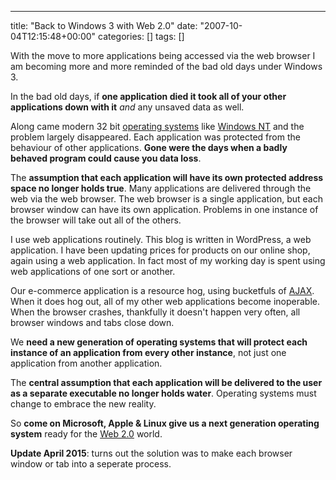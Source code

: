 ---
title: "Back to Windows 3 with Web 2.0"
date: "2007-10-04T12:15:48+00:00"
categories: []
tags: []

<img style="border-left: 4px solid white;" src="http://techteapot.com/wp-content/uploads/2007/10/browser-look.jpg" alt="" align="right" />

With the move to more applications being accessed via the web browser I am becoming more and more reminded of the bad old days under Windows 3.

In the bad old days, if <strong>one application died it took all of your other applications down with it</strong> <em>and</em> any unsaved data as well.

Along came modern 32 bit <a href="http://en.wikipedia.org/wiki/Operating_system">operating systems</a> like <a href="http://en.wikipedia.org/wiki/Windows_nt">Windows NT</a> and the problem largely disappeared. Each application was protected from the behaviour of other applications. <strong>Gone were the days when a badly behaved program could cause you data loss</strong>.

The <strong>assumption that each application will have its own protected address space no longer holds true</strong>. Many applications are delivered through the web via the web browser. The web browser is a single application, but each browser window can have its own application. Problems in one instance of the browser will take out all of the others.

I use web applications routinely. This blog is written in WordPress, a web application. I have been updating prices for products on our online shop, again using a web application. In fact most of my working day is spent using web applications of one sort or another.

Our e-commerce application is a resource hog, using bucketfuls of <a href="http://en.wikipedia.org/wiki/Ajax_(programming)">AJAX</a>. When it does hog out, all of my other web applications become inoperable. When the browser crashes, thankfully it doesn't happen very often, all browser windows and tabs close down.

We <strong>need a new generation of operating systems that will protect each instance of an application from every other instance</strong>, not just one application from another application.

The <strong>central assumption that each application will be delivered to the user as a separate executable no longer holds water</strong>. Operating systems must change to embrace the new reality.

So <strong>come on Microsoft, Apple &amp; Linux give us a next generation operating system</strong> ready for the <a href="http://en.wikipedia.org/wiki/Web_2">Web 2.0</a> world.

<strong>Update April 2015</strong>: turns out the solution was to make each browser window or tab into a seperate process.
